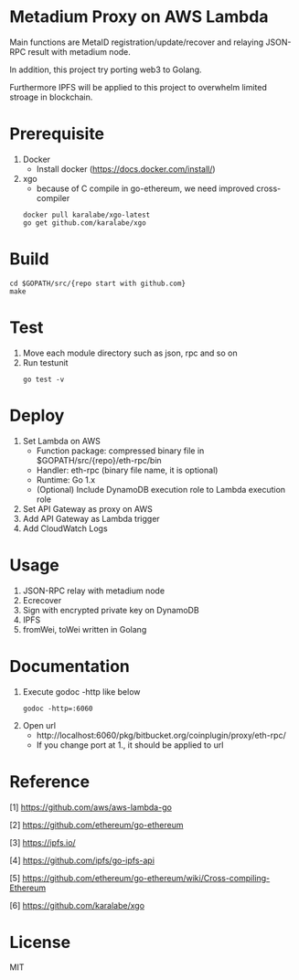 # Metadium Proxy on AWS Lambda
Main functions are MetaID registration/update/recover and relaying JSON-RPC result with metadium node.

In addition, this project try porting web3 to Golang.

Furthermore IPFS will be applied to this project to overwhelm limited stroage in blockchain.

# Prerequisite
1. Docker
    - Install docker (https://docs.docker.com/install/)
2. xgo
    - because of C compile in go-ethereum, we need improved cross-compiler
    ```shell
    docker pull karalabe/xgo-latest
    go get github.com/karalabe/xgo
    ```

# Build
```shell
cd $GOPATH/src/{repo start with github.com}
make
```

# Test
1. Move each module directory such as json, rpc and so on
2. Run testunit
    ```shell
    go test -v
    ```

# Deploy
1. Set Lambda on AWS
    - Function package: compressed binary file in $GOPATH/src/{repo}/eth-rpc/bin
    - Handler: eth-rpc (binary file name, it is optional)
    - Runtime: Go 1.x
    - (Optional) Include DynamoDB execution role to Lambda execution role
2. Set API Gateway as proxy on AWS
3. Add API Gateway as Lambda trigger
4. Add CloudWatch Logs

# Usage
1. JSON-RPC relay with metadium node
2. Ecrecover
3. Sign with encrypted private key on DynamoDB
4. IPFS
5. fromWei, toWei written in Golang

# Documentation
1. Execute godoc -http like below
    ```shell
    godoc -http=:6060
    ```  
2. Open url
    - http://localhost:6060/pkg/bitbucket.org/coinplugin/proxy/eth-rpc/
    - If you change port at 1., it should be applied to url

# Reference
[1] https://github.com/aws/aws-lambda-go

[2] https://github.com/ethereum/go-ethereum

[3] https://ipfs.io/

[4] https://github.com/ipfs/go-ipfs-api

[5] https://github.com/ethereum/go-ethereum/wiki/Cross-compiling-Ethereum

[6] https://github.com/karalabe/xgo

# License
MIT
